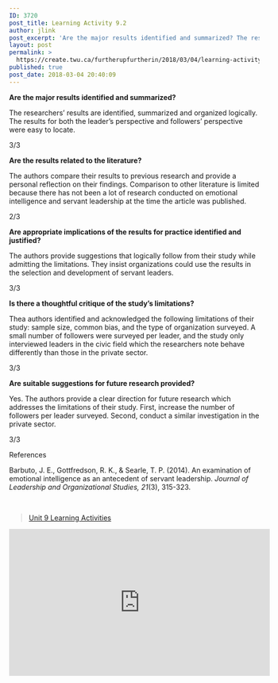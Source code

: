 ```yaml
---
ID: 3720
post_title: Learning Activity 9.2
author: jlink
post_excerpt: 'Are the major results identified and summarized? The researchers&rsquo; results are identified, summarized and organized logically. The results for both the leader&rsquo;s perspective and followers&rsquo; perspective were easy to locate. 3/3 Are the results related to the literature? The authors compare their results to previous research and provide a personal reflection on their findings. Comparison &hellip; <p><a href="https://create.twu.ca/furtherupfurtherin/2018/03/04/learning-activity-9-2/">Continue reading<span> "Learning Activity 9.2"</span></a></p>'
layout: post
permalink: >
  https://create.twu.ca/furtherupfurtherin/2018/03/04/learning-activity-9-2/
published: true
post_date: 2018-03-04 20:40:09
---
```

<p><strong>Are the major results identified and summarized?</strong></p>
<p>The researchers’ results are identified, summarized and organized logically. The results for both the leader’s perspective and followers’ perspective were easy to locate.</p>
<p>3/3</p>
<p><strong>Are the results related to the literature?</strong></p>
<p>The authors compare their results to previous research and provide a personal reflection on their findings. Comparison to other literature is limited because there has not been a lot of research conducted on emotional intelligence and servant leadership at the time the article was published.</p>
<p>2/3</p>
<p><strong>Are appropriate implications of the results for practice identified and justified?</strong></p>
<p>The authors provide suggestions that logically follow from their study while admitting the limitations. They insist organizations could use the results in the selection and development of servant leaders.</p>
<p>3/3</p>
<p><strong>Is there a thoughtful critique of the study’s limitations?</strong></p>
<p>Thea authors identified and acknowledged the following limitations of their study: sample size, common bias, and the type of organization surveyed. A small number of followers were surveyed per leader, and the study only interviewed leaders in the civic field which the researchers note behave differently than those in the private sector.</p>
<p>3/3</p>
<p><strong>Are suitable suggestions for future research provided?</strong></p>
<p>Yes. The authors provide a clear direction for future research which addresses the limitations of their study. First, increase the number of followers per leader surveyed. Second, conduct a similar investigation in the private sector.</p>
<p>3/3</p>
<p>References</p>
<p>Barbuto, J. E., Gottfredson, R. K., &amp; Searle, T. P. (2014). An examination of emotional intelligence as an antecedent of servant leadership. <em>Journal of Leadership and Organizational Studies, 21</em>(3), 315-323.</p>
<p>&nbsp;</p>
<blockquote class="wp-embedded-content" data-secret="faMlFaWUeT"><p><a href="https://create.twu.ca/ldrs591-sp18/unit-9-learning-activities/">Unit 9 Learning Activities</a></p></blockquote>
<p><iframe class="wp-embedded-content" sandbox="allow-scripts" security="restricted" src="https://create.twu.ca/ldrs591-sp18/unit-9-learning-activities/embed/#?secret=faMlFaWUeT" data-secret="faMlFaWUeT" width="525" height="296" title="&#8220;Unit 9 Learning Activities&#8221; &#8212; Leadership 591: Scholarly Inquiry" frameborder="0" marginwidth="0" marginheight="0" scrolling="no"></iframe></p>
